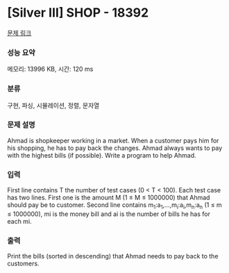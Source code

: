 # [Silver III] SHOP - 18392 

[문제 링크](https://www.acmicpc.net/problem/18392) 

### 성능 요약

메모리: 13996 KB, 시간: 120 ms

### 분류

구현, 파싱, 시뮬레이션, 정렬, 문자열

### 문제 설명

<p>Ahmad is shopkeeper working in a market. When a customer pays him for his shopping, he has to pay back the changes. Ahmad always wants to pay with the highest bills (if possible). Write a program to help Ahmad.</p>

### 입력 

 <p>First line contains T the number of test cases (0 < T < 100). Each test case has two lines. First one is the amount M (1 ≤ M ≤ 1000000) that Ahmad should pay be to customer. Second line contains m<sub>1</sub>:a<sub>1</sub>,...,m<sub>i</sub>:a<sub>i</sub>,m<sub>n</sub>:a<sub>n</sub> (1 ≤ m ≤ 1000000), mi is the money bill and ai is the number of bills he has for each mi.</p>

### 출력 

 <p>Print the bills (sorted in descending) that Ahmad needs to pay back to the customers.</p>

